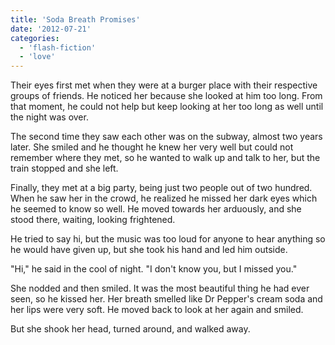 ```yaml
---
title: 'Soda Breath Promises'
date: '2012-07-21'
categories:
  - 'flash-fiction'
  - 'love'
---
```


Their eyes first met when they were at a burger place with their respective
groups of friends. He noticed her because she looked at him too long. From that
moment, he could not help but keep looking at her too long as well until the
night was over.

<!-- truncate -->


The second time they saw each other was on the subway, almost two years later.
She smiled and he thought he knew her very well but could not remember where
they met, so he wanted to walk up and talk to her, but the train stopped and she
left.

Finally, they met at a big party, being just two people out of two hundred. When
he saw her in the crowd, he realized he missed her dark eyes which he seemed to
know so well. He moved towards her arduously, and she stood there, waiting,
looking frightened.

He tried to say hi, but the music was too loud for anyone to hear anything so he
would have given up, but she took his hand and led him outside.

"Hi," he said in the cool of night. "I don't know you, but I missed you."

She nodded and then smiled. It was the most beautiful thing he had ever seen, so
he kissed her. Her breath smelled like Dr Pepper's cream soda and her lips were
very soft. He moved back to look at her again and smiled.

But she shook her head, turned around, and walked away.
